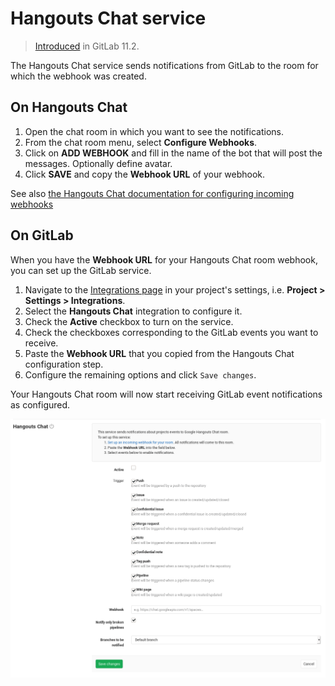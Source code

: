 # Hangouts Chat service

> [Introduced](https://gitlab.com/gitlab-org/gitlab-foss/issues/43756) in GitLab 11.2.

The Hangouts Chat service sends notifications from GitLab to the room for which the webhook was created.

## On Hangouts Chat

1. Open the chat room in which you want to see the notifications.
1. From the chat room menu, select **Configure Webhooks**.
1. Click on **ADD WEBHOOK** and fill in the name of the bot that will post the messages. Optionally define avatar.
1. Click **SAVE** and copy the **Webhook URL** of your webhook.

See also [the Hangouts Chat documentation for configuring incoming webhooks](https://developers.google.com/hangouts/chat/how-tos/webhooks)

## On GitLab

When you have the **Webhook URL** for your Hangouts Chat room webhook, you can set up the GitLab service.

1. Navigate to the [Integrations page](project_services.md#accessing-the-project-services) in your project's settings, i.e. **Project > Settings > Integrations**.
1. Select the **Hangouts Chat** integration to configure it.
1. Check the **Active** checkbox to turn on the service.
1. Check the checkboxes corresponding to the GitLab events you want to receive.
1. Paste the **Webhook URL** that you copied from the Hangouts Chat configuration step.
1. Configure the remaining options and click `Save changes`.

Your Hangouts Chat room will now start receiving GitLab event notifications as configured.

![Hangouts Chat configuration](img/hangouts_chat_configuration.png)
